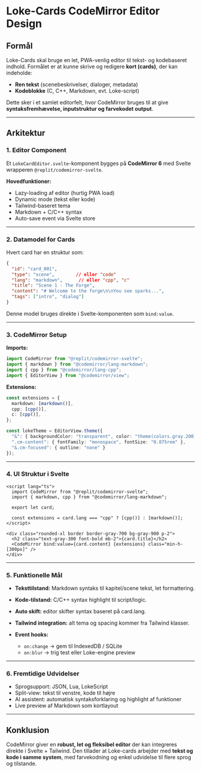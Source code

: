 # Loke-Cards CodeMirror Editor Design

## Formål

Loke-Cards skal bruge en let, PWA-venlig editor til tekst- og kodebaseret indhold. Formålet er at kunne skrive og redigere **kort (cards)**, der kan indeholde:

* **Ren tekst** (scenebeskrivelser, dialoger, metadata)
* **Kodeblokke** (C, C++, Markdown, evt. Loke-script)

Dette sker i et samlet editorfelt, hvor CodeMirror bruges til at give **syntaksfremhævelse, inputstruktur og farvekodet output**.

---

## Arkitektur

### 1. Editor Component

Et `LokeCardEditor.svelte`-komponent bygges på **CodeMirror 6** med Svelte wrapperen `@replit/codemirror-svelte`.

**Hovedfunktioner:**

* Lazy-loading af editor (hurtig PWA load)
* Dynamic mode (tekst eller kode)
* Tailwind-baseret tema
* Markdown + C/C++ syntax
* Auto-save event via Svelte store

---

### 2. Datamodel for Cards

Hvert card har en struktur som:

```json
{
  "id": "card_001",
  "type": "scene",        // eller "code"
  "lang": "markdown",      // eller "cpp", "c"
  "title": "Scene 1 - The Forge",
  "content": "# Welcome to the forge\n\nYou see sparks...",
  "tags": ["intro", "dialog"]
}
```

Denne model bruges direkte i Svelte-komponenten som `bind:value`.

---

### 3. CodeMirror Setup

**Imports:**

```ts
import CodeMirror from "@replit/codemirror-svelte";
import { markdown } from "@codemirror/lang-markdown";
import { cpp } from "@codemirror/lang-cpp";
import { EditorView } from "@codemirror/view";
```

**Extensions:**

```ts
const extensions = {
  markdown: [markdown()],
  cpp: [cpp()],
  c: [cpp()],
};

const lokeTheme = EditorView.theme({
  "&": { backgroundColor: "transparent", color: "theme(colors.gray.200)" },
  ".cm-content": { fontFamily: "monospace", fontSize: "0.875rem" },
  "&.cm-focused": { outline: "none" }
});
```

---

### 4. UI Struktur i Svelte

```svelte
<script lang="ts">
  import CodeMirror from "@replit/codemirror-svelte";
  import { markdown, cpp } from "@codemirror/lang-markdown";

  export let card;

  const extensions = card.lang === "cpp" ? [cpp()] : [markdown()];
</script>

<div class="rounded-xl border border-gray-700 bg-gray-900 p-2">
  <h2 class="text-gray-300 font-bold mb-2">{card.title}</h2>
  <CodeMirror bind:value={card.content} {extensions} class="min-h-[300px]" />
</div>
```

---

### 5. Funktionelle Mål

* **Teksttilstand:** Markdown syntaks til kapitel/scene tekst, let formattering.
* **Kode-tilstand:** C/C++ syntax highlight til script/logic.
* **Auto skift:** editor skifter syntax baseret på card.lang.
* **Tailwind integration:** alt tema og spacing kommer fra Tailwind klasser.
* **Event hooks:**

  * `on:change` -> gem til IndexedDB / SQLite
  * `on:blur` -> trig test eller Loke-engine preview

---

### 6. Fremtidige Udvidelser

* Sprogsupport: JSON, Lua, LokeScript
* Split-view: tekst til venstre, kode til højre
* AI assistent: automatisk syntaksforklaring og highlight af funktioner
* Live preview af Markdown som kortlayout

---

## Konklusion

CodeMirror giver en **robust, let og fleksibel editor** der kan integreres direkte i Svelte + Tailwind. Den tillader at Loke-cards arbejder med **tekst og kode i samme system**, med farvekodning og enkel udvidelse til flere sprog og tilstande.
